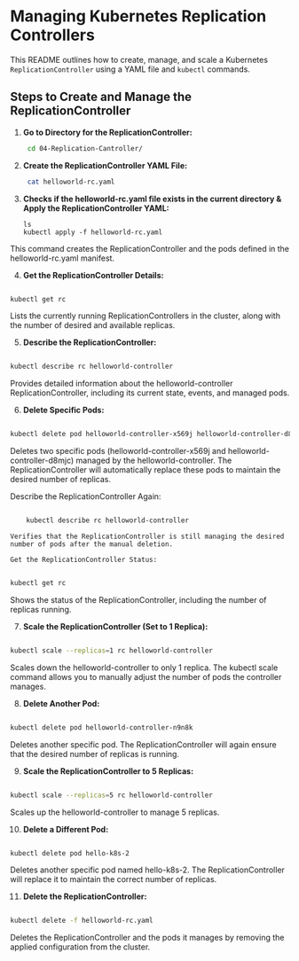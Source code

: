 # Managing Kubernetes Replication Controllers

This README outlines how to create, manage, and scale a Kubernetes `ReplicationController` using a YAML file and `kubectl` commands.

## Steps to Create and Manage the ReplicationController

1. **Go to Directory for the ReplicationController:**

   ```bash
    cd 04-Replication-Cantroller/
   ```

2. **Create the ReplicationController YAML File:**

    ```bash
     cat helloworld-rc.yaml
    ```


3. **Checks if the helloworld-rc.yaml file exists in the current directory & Apply the ReplicationController YAML:**
    ```
    ls 
    kubectl apply -f helloworld-rc.yaml
    ```
This command creates the ReplicationController and the pods defined in the helloworld-rc.yaml manifest.



4. **Get the ReplicationController Details:**

```bash

kubectl get rc
```
Lists the currently running ReplicationControllers in the cluster, along with the number of desired and available replicas.

5. **Describe the ReplicationController:**

```bash

kubectl describe rc helloworld-controller
```
Provides detailed information about the helloworld-controller ReplicationController, including its current state, events, and managed pods.

6. **Delete Specific Pods:**

```bash

kubectl delete pod helloworld-controller-x569j helloworld-controller-d8mjc
```
Deletes two specific pods (helloworld-controller-x569j and helloworld-controller-d8mjc) managed by the helloworld-controller. The ReplicationController will automatically replace these pods to maintain the desired number of replicas.

Describe the ReplicationController Again:

```bash

    kubectl describe rc helloworld-controller
```
    Verifies that the ReplicationController is still managing the desired number of pods after the manual deletion.

    Get the ReplicationController Status:

```bash

kubectl get rc
```
Shows the status of the ReplicationController, including the number of replicas running.

7. **Scale the ReplicationController (Set to 1 Replica):**

```bash

kubectl scale --replicas=1 rc helloworld-controller
```
Scales down the helloworld-controller to only 1 replica. The kubectl scale command allows you to manually adjust the number of pods the controller manages.

8. **Delete Another Pod:**

```bash

kubectl delete pod helloworld-controller-n9n8k
```
Deletes another specific pod. The ReplicationController will again ensure that the desired number of replicas is running.

9. **Scale the ReplicationController to 5 Replicas:**

```bash

kubectl scale --replicas=5 rc helloworld-controller
```
Scales up the helloworld-controller to manage 5 replicas.

10. **Delete a Different Pod:**

```bash

kubectl delete pod hello-k8s-2
```
Deletes another specific pod named hello-k8s-2. The ReplicationController will replace it to maintain the correct number of replicas.


11. **Delete the ReplicationController:**

```bash

kubectl delete -f helloworld-rc.yaml
```
Deletes the ReplicationController and the pods it manages by removing the applied configuration from the cluster.
